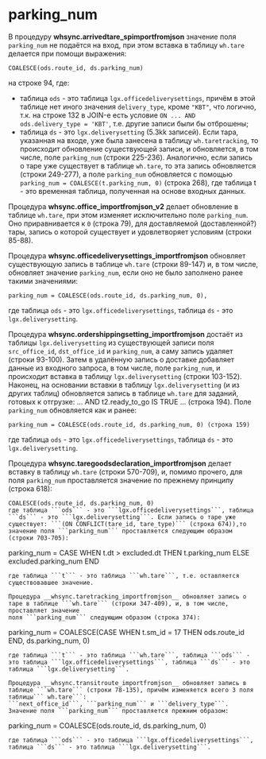 # parking_num

В процедуру __whsync.arrivedtare_spimportfromjson__ значение поля ```parking_num``` не подаётся на вход, при этом вставка в таблицу ```wh.tare``` делается при помощи выражения:
```
COALESCE(ods.route_id, ds.parking_num)
```
на строке 94, где: 
-  таблица ```ods``` - это таблица ```lgx.officedeliverysettings```, причём в этой таблице нет иного значения ```delivery_type```, кроме ```"KBT"```, что логично, т.к. на строке 132 в JOIN-е есть условие ```ON ... AND ods.delivery_type = 'KBT'```, т.е. другие записи были бы отброшены;
-  таблица ```ds``` - это ```lgx.deliverysetting``` (5.3kk записей).
Если тара, указанная на входе, уже была занесена в таблицу ```wh.taretracking```, то происходит обновление существующей записи, и обновляется, в том числе, поле ```parking_num``` (строки 225-236). Аналогично, если запись о таре уже существует в таблице ```wh.tare```, то эта запись обновляется (строки 249-277), а поле ```parking_num``` обновляется с помощью ```parking_num = COALESCE(t.parking_num, 0)``` (строка 268), где таблица t - это временная таблица, полученная на основе входных данных.

Процедура __whsync.office_importfromjson_v2__ делает обновление в таблице ```wh.tare```, при этом изменяет исключительно поле ```parking_num```. Оно приравнивается к ```0``` (строка 79), для доставляемой (доставленной?) тары, запись о которой существует и удовлетворяет условиям (строки 85-88).

Процедура __whsync.officedeliverysettings_importfromjson__ обновляет существующую запись в таблице ```wh.tare``` (строки 89-147) и, в том числе, обновляет значение ```parking_num```, если оно не было заполнено ранее такими значениями: 
```
parking_num = COALESCE(ods.route_id, ds.parking_num, 0),
```
где таблица ```ods``` - это ```lgx.officedeliverysettings```, таблица ```ds``` - это ```lgx.deliverysetting```.

Процедура __whsync.ordershippingsetting_importfromjson__ достаёт из таблицы ```lgx.deliverysetting``` из существующей записи поля ```src_office_id```, ```dst_office_id``` и ```parking_num```, а саму запись удаляет (строки 93-100). Затем в удалённую запись о доставке добавляет данные из входного запроса, в том числе, поле ```parking_num```, и происходит вставка в таблицу ```lgx.deliverysetting``` (строки 103-152). Наконец, на основании вставки в таблицу ```lgx.deliverysetting``` (и из других таблиц) обновляется запись в таблице ```wh.tare``` для заданий, готовых к отгрузке: ... AND t2.ready_to_go IS TRUE ...
(строка 194). Поле ```parking_num``` обновляется как и ранее: 
```
parking_num = COALESCE(ods.route_id, ds.parking_num, 0) (строка 159)
```
где таблица ```ods``` - это ```lgx.officedeliverysettings```, таблица ```ds``` - это ```lgx.deliverysetting```.


Процедура __whsync.taregoodsdeclaration_importfromjson__ делает вставку в таблицу ```wh.tare``` (строки 570-709), и, помимо прочего, для поля ```parking_num``` проставляется значение по прежнему принципу (строка 618): 
```
COALESCE(ods.route_id, ds.parking_num, 0)
где таблица ```ods``` - это ```lgx.officedeliverysettings```, таблица ```ds``` - это ```lgx.deliverysetting```. Если запись о таре уже существует: ```(ON CONFLICT(tare_id, tare_type)``` (строка 674)),то значение поля ```parking_num``` проставляется следующим образом (строки 703-705):
```
parking_num = CASE
				WHEN t.dt > excluded.dt THEN t.parking_num
                ELSE excluded.parking_num END
```
где таблица ```t``` - это таблица ```wh.tare```, т.е. оставляется существовавшее значение.

Процедура __whsync.taretracking_importfromjson__ обновляет запись о таре в таблице ```wh.tare``` (строки 347-409), и, в том числе, проставляет значение 
поля ```parking_num``` следующим образом (строка 374):
```
parking_num = COALESCE(CASE WHEN t.sm_id = 17 THEN ods.route_id END, ds.parking_num, 0)
```
где таблица ```t``` - это таблица ```wh.tare```, таблица ```ods``` - это таблица ```lgx.officedeliverysettings```, таблица ```ds``` - это таблица ```lgx.deliverysetting```.

Процедура __whsync.transitroute_importfromjson__ обновляет запись в таблице ```wh.tare``` (строки 78-135), причём изменяется всего 3 поля таблицы``` wh.tare```: 
```next_office_id```, ```parking_num``` и ```delivery_type```. Значение поля ```parking_num``` проставляется прежним образом:
```
parking_num = COALESCE(ods.route_id, ds.parking_num, 0)
```
где таблица ```ods``` - это таблица ```lgx.officedeliverysettings```, таблица ```ds``` - это таблица ```lgx.deliverysetting```.
